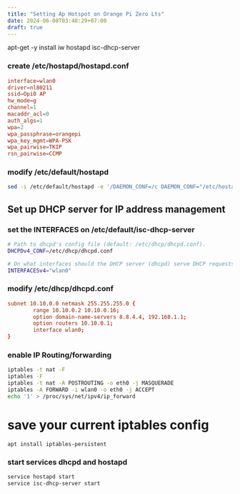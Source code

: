 ```yaml
---
title: "Setting Ap Hotspot on Orange Pi Zero Lts"
date: 2024-06-08T03:48:29+07:00
draft: true
---
```


apt-get -y install iw hostapd isc-dhcp-server

### create /etc/hostapd/hostapd.conf

```conf
interface=wlan0
driver=nl80211
ssid=Opi0 AP
hw_mode=g
channel=1
macaddr_acl=0
auth_algs=1
wpa=2
wpa_passphrase=orangepi
wpa_key_mgmt=WPA-PSK
wpa_pairwise=TKIP
rsn_pairwise=CCMP
```

### modify /etc/default/hostapd

```sh
sed -i /etc/default/hostapd -e '/DAEMON_CONF=/c DAEMON_CONF="/etc/hostapd/hostapd.conf"'
```

## Set up DHCP server for IP address management
### set the INTERFACES on /etc/default/isc-dhcp-server

```bash
# Path to dhcpd's config file (default: /etc/dhcp/dhcpd.conf).
DHCPDv4_CONF=/etc/dhcp/dhcpd.conf

# On what interfaces should the DHCP server (dhcpd) serve DHCP requests?
INTERFACESv4="wlan0"
```

### modify /etc/dhcp/dhcpd.conf
```conf
subnet 10.10.0.0 netmask 255.255.255.0 {
        range 10.10.0.2 10.10.0.16;
        option domain-name-servers 8.8.4.4, 192.168.1.1;
        option routers 10.10.0.1;
        interface wlan0;
}
```
 ### enable IP Routing/forwarding
``` bash
iptables -t nat -F
iptables -F
iptables -t nat -A POSTROUTING -o eth0 -j MASQUERADE
iptables -A FORWARD -i wlan0 -o eth0 -j ACCEPT
echo '1' > /proc/sys/net/ipv4/ip_forward
```
# save your current iptables config
```
apt install iptables-persistent
```

### start services dhcpd and hostapd
```bash
service hostapd start
service isc-dhcp-server start
```

